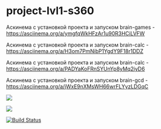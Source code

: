 # project-lvl1-s360

Аскинема с установкой проекта и запуском brain-games - https://asciinema.org/a/ymgfqWkHFzAr1u90R3HCiLVFW

Аскинема с установкой проекта и запуском brain-calc - https://asciinema.org/a/H3om7PmNibP1YgdY9F18r1DDZ

Аскинема с установкой проекта и запуском brain-calc - https://asciinema.org/a/PADYaKoFRnSYUnYp8yMq2iyD6

Аскинема с установкой проекта и запуском brain-gcd -
https://asciinema.org/a/jWxE9nXMsWH66wrFLYyzLDGqC

<a href="https://codeclimate.com/github/Erquilenne/project-lvl1-s360/maintainability"><img src="https://api.codeclimate.com/v1/badges/629e5d58f87125489b99/maintainability" /></a>

<a href="https://codeclimate.com/github/Erquilenne/project-lvl1-s360/test_coverage"><img src="https://api.codeclimate.com/v1/badges/629e5d58f87125489b99/test_coverage" /></a>

[![Build Status](https://travis-ci.org/Erquilenne/project-lvl1-s360.svg?branch=master)](https://travis-ci.org/Erquilenne/project-lvl1-s360)
